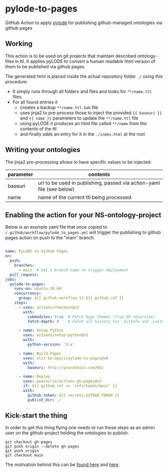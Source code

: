 # pylode-to-pages

GitHub Action to apply [pylode](https://pypi.org/project/pyLODE/) for publishing github-managed ontologies via github pages


## Working
This action is to be used on git projects that maintain described ontology-files in ttl. It applies pyLODE to convert a human readable html version of them to be published via github pages.

The generated html is placed inside the actual repository folder `./` using this procedure:
* It simply runs through all folders and files and looks for `**/name.ttl` files.
* For all found entries it
  * creates a backup `**/name.ttl.bak` file
  * uses jinja2 to pre-process those to inject the provided `{{ baseuri }}` and `{{ name }}` parameters to update the `**/name.ttl` file
  * using pyLODE it produces an html file called `**/name` from the contents of the ttl
  * and finally adds an entry for it in the `./index.html`  at the root



## Writing your ontologies

The jinja2 pre-processing allows to have specific values to be injected:

| parameter | contents                                     |
| --------- | ---------------------------------------------|
| baseuri   | url to be used in publishing, passed via action-yaml file (see below) |
| name      | name of the current ttl being processed      |


## Enabling the action for your NS-ontology-project

Below is an example yaml file that once copied to `/.github/workflow/pylode_to_pages.yml` will trigger the publishing to github pages action on push to the "main" branch.

```yml

name: PyLODE to GitHub Pages
on:
  push:
    branches:
      - main  # Set a branch name to trigger deployment
  pull_request:
jobs:
  pylode-to-pages:
    runs-on: ubuntu-20.04
    concurrency:
      group: ${{ github.workflow }}-${{ github.ref }}
    steps:
      - uses: actions/checkout@v2
        with:
          submodules: true  # Fetch Hugo themes (true OR recursive)
          fetch-depth: 0    # Fetch all history for .GitInfo and .Lastmod

      - name: Setup Python
        uses: actions/setup-python@v3
        with:
          python-version: '3.x'

      - name: Build Pages
        uses: vliz-be-opsci/pylode-to-pages@v0
        with:
          baseuri: http://yourdomain.com/NS/

      - name: Deploy
        uses: peaceiris/actions-gh-pages@v3
        if: ${{ github.ref == 'refs/heads/main' }}
        with:
          github_token: ${{ secrets.GITHUB_TOKEN }}
          publish_dir: ./
```

## Kick-start the thing

In order to get this thing flying one needs to run these steps as an admin user on the github-project holding the ontologies to publish.

```
git checkout gh-pages
git push origin --delete gh-pages
git push origin
git checkout main
```

The motivation behind this can be [found here](https://github.com/peaceiris/actions-gh-pages#%EF%B8%8F-first-deployment-with-github_token) and [here](https://github.com/peaceiris/actions-gh-pages/issues/9).
